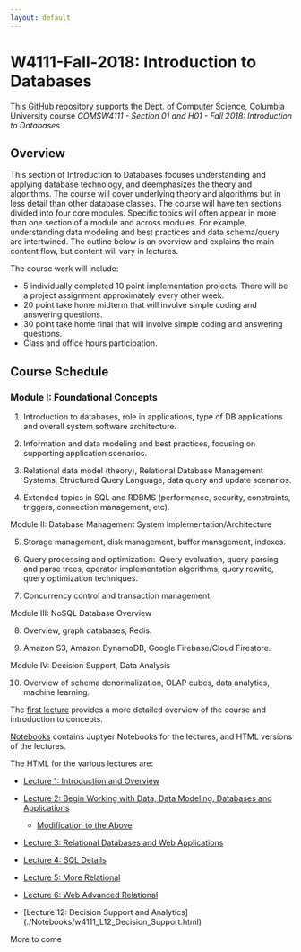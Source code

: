 ```yaml
---
layout: default
---
```


# W4111-Fall-2018: Introduction to Databases

This GitHub repository supports the Dept. of Computer Science, Columbia University course
_COMSW4111 - Section 01 and H01 - Fall 2018: Introduction to Databases_

## Overview

This section of Introduction to Databases focuses understanding and applying database technology, and deemphasizes the theory and algorithms.
The course will cover underlying theory and algorithms but in less detail than other database classes.
The course will have ten sections divided into four core modules. Specific topics will often appear in more than
one section of a module and across modules. For example, understanding data modeling and best practices and data schema/query are intertwined.
The outline below is an overview and explains the main content flow, but content will vary in lectures.

The course work will include:

- 5 individually completed 10 point implementation projects. There will be a project assignment approximately every other week.
- 20 point take home midterm that will involve simple coding and answering questions.
- 30 point take home final that will involve simple coding and answering questions.
- Class and office hours participation.

## Course Schedule

### Module I: Foundational Concepts

1. Introduction to databases, role in applications, type of DB applications and overall system software architecture.

2. Information and data modeling and best practices, focusing on supporting application scenarios.

3. Relational data model (theory), Relational Database Management Systems, Structured Query Language, data query and update scenarios.

4. Extended topics in SQL and RDBMS (performance, security, constraints, triggers, connection management, etc).

 Module II: Database Management System Implementation/Architecture

5. Storage management, disk management, buffer management, indexes.

6. Query processing and optimization:  Query evaluation, query parsing and parse trees, operator implementation algorithms, query rewrite, query optimization techniques.

7. Concurrency control and transaction management.

 Module III: NoSQL Database Overview

8. Overview, graph databases, Redis.

9. Amazon S3, Amazon DynamoDB, Google Firebase/Cloud Firestore.

 Module IV: Decision Support, Data Analysis

10. Overview of schema denormalization, OLAP cubes, data analytics, machine learning.

The [first lecture](./Notebooks/w4111-L1-f2018-Introduction.html) provides a more detailed overview of the course and introduction to concepts.

[Notebooks](./Notebooks) contains Juptyer Notebooks for the lectures, and
HTML versions of the lectures.

The HTML for the various lectures are:
- [Lecture 1: Introduction and Overview](./Notebooks/w4111-L1-f2018-Introduction.html)
- [Lecture 2: Begin Working with Data, Data Modeling, Databases and Applications](./Notebooks/w4111-L2-f2018-ModelRelational.html)
    - [Modification to the Above](./Notebooks/w4111-L2-f2018-ModelRelational-V2.html)
- [Lecture 3: Relational Databases and Web Applications](./Notebooks/w4111-L3-f2018-RelationalAndWebV1.html)
- [Lecture 4: SQL Details](./Notebooks/w4111-L4-f2018-SQL-Details.html)
- [Lecture 5: More Relational](./Notebooks/w4111-L5-f2018-More-Relational.html)
- [Lecture 6: Web Advanced Relational](./Notebooks/w4111-L6-f2018-Web-Advanced-Relational.html)


- [Lecture 12: Decision Support and Analytics] (./Notebooks/w4111_L12_Decision_Support.html)

More to come